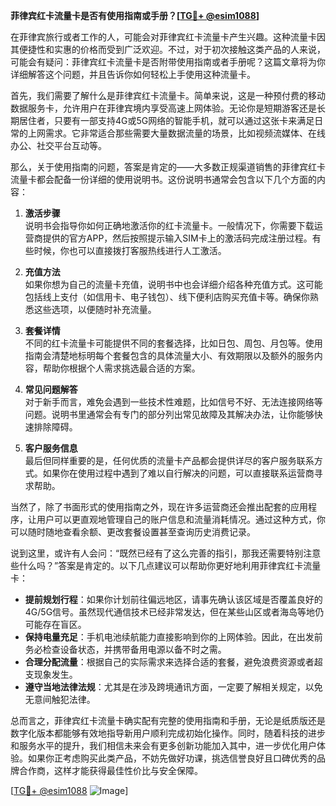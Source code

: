 **菲律宾红卡流量卡是否有使用指南或手册？[[TG💪+ @esim1088](https://t.me/s/esim1088)]**

在菲律宾旅行或者工作的人，可能会对菲律宾红卡流量卡产生兴趣。这种流量卡因其便捷性和实惠的价格而受到广泛欢迎。不过，对于初次接触这类产品的人来说，可能会有疑问：菲律宾红卡流量卡是否附带使用指南或者手册呢？这篇文章将为你详细解答这个问题，并且告诉你如何轻松上手使用这种流量卡。

首先，我们需要了解什么是菲律宾红卡流量卡。简单来说，这是一种预付费的移动数据服务卡，允许用户在菲律宾境内享受高速上网体验。无论你是短期游客还是长期居住者，只要有一部支持4G或5G网络的智能手机，就可以通过这张卡来满足日常的上网需求。它非常适合那些需要大量数据流量的场景，比如视频流媒体、在线办公、社交平台互动等。

那么，关于使用指南的问题，答案是肯定的——大多数正规渠道销售的菲律宾红卡流量卡都会配备一份详细的使用说明书。这份说明书通常会包含以下几个方面的内容：

1. **激活步骤**  
   说明书会指导你如何正确地激活你的红卡流量卡。一般情况下，你需要下载运营商提供的官方APP，然后按照提示输入SIM卡上的激活码完成注册过程。有些时候，你也可以直接拨打客服热线进行人工激活。

2. **充值方法**  
   如果你想为自己的流量卡充值，说明书中也会详细介绍各种充值方式。这可能包括线上支付（如信用卡、电子钱包）、线下便利店购买充值卡等。确保你熟悉这些选项，以便随时补充流量。

3. **套餐详情**  
   不同的红卡流量卡可能提供不同的套餐选择，比如日包、周包、月包等。使用指南会清楚地标明每个套餐包含的具体流量大小、有效期限以及额外的服务内容，帮助你根据个人需求挑选最合适的方案。

4. **常见问题解答**  
   对于新手而言，难免会遇到一些技术性难题，比如信号不好、无法连接网络等问题。说明书里通常会有专门的部分列出常见故障及其解决办法，让你能够快速排除障碍。

5. **客户服务信息**  
   最后但同样重要的是，任何优质的流量卡产品都会提供详尽的客户服务联系方式。如果你在使用过程中遇到了难以自行解决的问题，可以直接联系运营商寻求帮助。

当然了，除了书面形式的使用指南之外，现在许多运营商还会推出配套的应用程序，让用户可以更直观地管理自己的账户信息和流量消耗情况。通过这种方式，你可以随时随地查看余额、更改套餐设置甚至查询历史消费记录。

说到这里，或许有人会问：“既然已经有了这么完善的指引，那我还需要特别注意些什么吗？”答案是肯定的。以下几点建议可以帮助你更好地利用菲律宾红卡流量卡：

- **提前规划行程**：如果你计划前往偏远地区，请事先确认该区域是否覆盖良好的4G/5G信号。虽然现代通信技术已经非常发达，但在某些山区或者海岛等地仍可能存在盲区。
- **保持电量充足**：手机电池续航能力直接影响到你的上网体验。因此，在出发前务必检查设备状态，并携带备用电源以备不时之需。
- **合理分配流量**：根据自己的实际需求来选择合适的套餐，避免浪费资源或者超支现象发生。
- **遵守当地法律法规**：尤其是在涉及跨境通讯方面，一定要了解相关规定，以免无意间触犯法律。

总而言之，菲律宾红卡流量卡确实配有完整的使用指南和手册，无论是纸质版还是数字化版本都能够有效地指导新用户顺利完成初始化操作。同时，随着科技的进步和服务水平的提升，我们相信未来会有更多创新功能加入其中，进一步优化用户体验。如果你正考虑购买此类产品，不妨先做好功课，挑选信誉良好且口碑优秀的品牌合作商，这样才能获得最佳性价比与安全保障。

[[TG💪+ @esim1088](https://t.me/s/esim1088) ![Image](https://i.postimg.cc/4NQfJmqS/Snipaste-2025-05-13-00-14-12.png)]